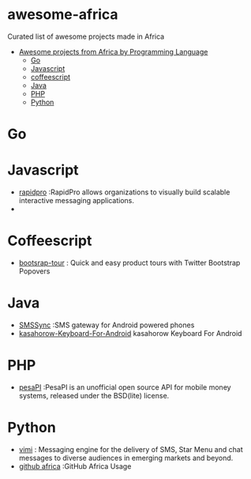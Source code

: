 # awesome-africa
Curated list of awesome projects made in Africa

- [Awesome projects from Africa by Programming Language]()
  - [ Go ](#go)
  - [ Javascript ](#javascript)
  - [coffeescript](#coffeescript)
  - [ Java ](#java)
  - [ PHP ](#PHP)
  - [ Python ](#python)

# Go

# Javascript

* [rapidpro](https://github.com/rapidpro/rapidpro) :RapidPro allows organizations to visually build scalable interactive messaging applications.
* 

# Coffeescript

* [bootsrap-tour](https://github.com/sorich87/bootstrap-tour) : Quick and easy product tours with Twitter Bootstrap Popovers


# Java
* [SMSSync](https://github.com/ushahidi/SMSSync) :SMS gateway for Android powered phones
* [kasahorow-Keyboard-For-Android](https://github.com/eyedol/kasahorow-Keyboard-For-Android) kasahorow Keyboard For Android

# PHP
* [pesaPI](https://github.com/pluspeople/pesaPi) :PesaPI is an unofficial open source API for mobile money systems, released under the BSD(lite) license.

# Python
* [vimi](https://github.com/praekelt/vumi) : Messaging engine for the delivery of SMS, Star Menu and chat messages to diverse audiences in emerging markets and beyond.
* [github africa](https://github.com/codeafrica/github-africa) :GitHub Africa Usage
